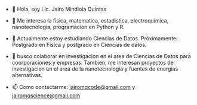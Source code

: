 - 👋 Hola, soy Lic. Jairo Mindiola Quintas

- 👀 Me interesa la fisica, matematica, estadistica, electroquimica, nanotecnologia, programacion en Python y  R.

- 🌱 Actualmente estoy estudiando Ciencias de Datos. Próximamente: Postgrado en Física y postgrado en  Ciencias de  datos.

- 💞️ busco colaborar en investigacion en el area de Ciencias de Datos  para coorporaciones y empresas.  Tambien, me interesan proyectos de investigacion en el area de la nanotecnologia y  fuentes de energias alternativas.

- 📫 Como contactarme:  jairomqcode@gmail.com y jairomqscience@gmail.com

<!---
jairomqcode/jairomqcode is a ✨ special ✨ repository because its `README.md` (this file) appears on your GitHub profile.
You can click the Preview link to take a look at your changes.
--->
